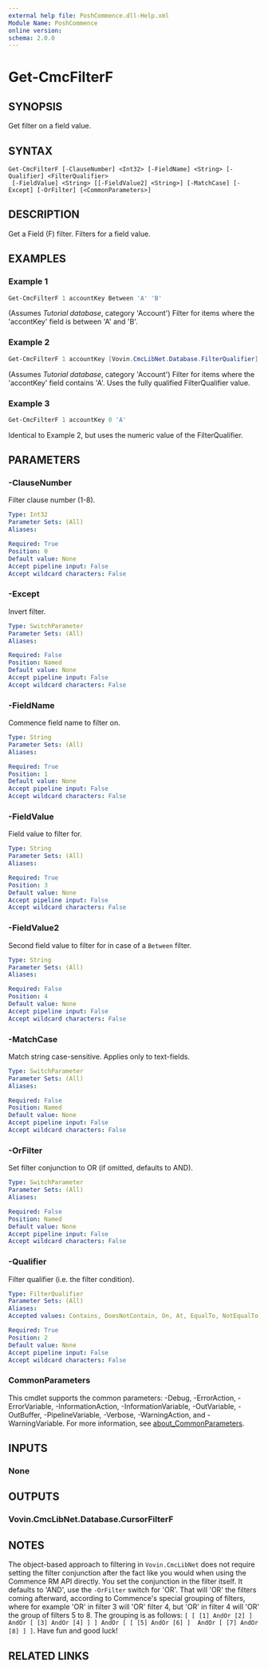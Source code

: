 ```yaml
---
external help file: PoshCommence.dll-Help.xml
Module Name: PoshCommence
online version:
schema: 2.0.0
---
```


# Get-CmcFilterF

## SYNOPSIS
Get filter on a field value.

## SYNTAX

```
Get-CmcFilterF [-ClauseNumber] <Int32> [-FieldName] <String> [-Qualifier] <FilterQualifier>
 [-FieldValue] <String> [[-FieldValue2] <String>] [-MatchCase] [-Except] [-OrFilter] [<CommonParameters>]
```

## DESCRIPTION
Get a Field (F) filter. Filters for a field value.

## EXAMPLES

### Example 1
```powershell
Get-CmcFilterF 1 accountKey Between 'A' 'B'
```

(Assumes _Tutorial database_, category 'Account') Filter for items where the 'accontKey' field is between 'A' and 'B'.

### Example 2
```powershell
Get-CmcFilterF 1 accountKey [Vovin.CmcLibNet.Database.FilterQualifier]::Contains 'A'
```

(Assumes _Tutorial database_, category 'Account') Filter for items where the 'accontKey' field contains 'A'. Uses the fully qualified FilterQualifier value.

### Example 3
```powershell
Get-CmcFilterF 1 accountKey 0 'A'
```

Identical to Example 2, but uses the numeric value of the FilterQualifier.

## PARAMETERS

### -ClauseNumber
Filter clause number (1-8).

```yaml
Type: Int32
Parameter Sets: (All)
Aliases:

Required: True
Position: 0
Default value: None
Accept pipeline input: False
Accept wildcard characters: False
```

### -Except
Invert filter.

```yaml
Type: SwitchParameter
Parameter Sets: (All)
Aliases:

Required: False
Position: Named
Default value: None
Accept pipeline input: False
Accept wildcard characters: False
```

### -FieldName
Commence field name to filter on.

```yaml
Type: String
Parameter Sets: (All)
Aliases:

Required: True
Position: 1
Default value: None
Accept pipeline input: False
Accept wildcard characters: False
```

### -FieldValue
Field value to filter for.

```yaml
Type: String
Parameter Sets: (All)
Aliases:

Required: True
Position: 3
Default value: None
Accept pipeline input: False
Accept wildcard characters: False
```

### -FieldValue2
Second field value to filter for in case of a `Between` filter.

```yaml
Type: String
Parameter Sets: (All)
Aliases:

Required: False
Position: 4
Default value: None
Accept pipeline input: False
Accept wildcard characters: False
```

### -MatchCase
Match string case-sensitive. Applies only to text-fields.

```yaml
Type: SwitchParameter
Parameter Sets: (All)
Aliases:

Required: False
Position: Named
Default value: None
Accept pipeline input: False
Accept wildcard characters: False
```

### -OrFilter
Set filter conjunction to OR (if omitted, defaults to AND).

```yaml
Type: SwitchParameter
Parameter Sets: (All)
Aliases:

Required: False
Position: Named
Default value: None
Accept pipeline input: False
Accept wildcard characters: False
```

### -Qualifier
Filter qualifier (i.e. the filter condition).

```yaml
Type: FilterQualifier
Parameter Sets: (All)
Aliases:
Accepted values: Contains, DoesNotContain, On, At, EqualTo, NotEqualTo, LessThan, GreaterThan, Between, True, False, Checked, NotChecked, Yes, No, Before, After, Blank, Shared, Local, One, Zero

Required: True
Position: 2
Default value: None
Accept pipeline input: False
Accept wildcard characters: False
```

### CommonParameters
This cmdlet supports the common parameters: -Debug, -ErrorAction, -ErrorVariable, -InformationAction, -InformationVariable, -OutVariable, -OutBuffer, -PipelineVariable, -Verbose, -WarningAction, and -WarningVariable. For more information, see [about_CommonParameters](http://go.microsoft.com/fwlink/?LinkID=113216).

## INPUTS

### None

## OUTPUTS

### Vovin.CmcLibNet.Database.CursorFilterF
## NOTES
The object-based approach to filtering in `Vovin.CmcLibNet` does not require setting the filter conjunction after the fact like you would when using the Commence RM API directly. You set the conjunction in the filter itself. It defaults to 'AND', use the `-OrFilter` switch for 'OR'. That will 'OR' the filters coming afterward, according to Commence's special grouping of filters, where for example 'OR' in filter 3 will 'OR' filter 4, but 'OR' in filter 4 will 'OR' the group of filters 5 to 8. The grouping is as follows: `[ [ [1] AndOr [2] ] AndOr [ [3] AndOr [4] ] ] AndOr [ [ [5] AndOr [6] ]  AndOr [ [7] AndOr [8] ] ]`. Have fun and good luck!
## RELATED LINKS
